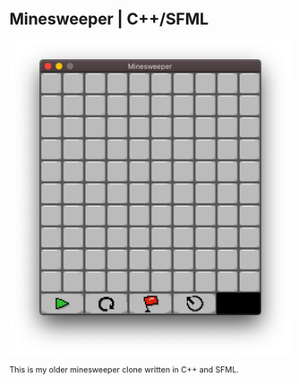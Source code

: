 # Minesweeper | C++/SFML

![Minesweeper gameplay screenshot](screenshot.png)

This is my older minesweeper clone written in C++ and SFML.
